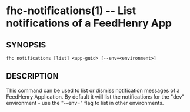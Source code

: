 fhc-notifications(1) -- List notifications of a FeedHenry App
===================================================================

## SYNOPSIS

    fhc notifications [list] <app-guid> [--env=<environment>]

## DESCRIPTION

This command can be used to list or dismiss notification messages of a FeedHenry Application. By default it will list the notifications for the "dev" environment - use the "--env=<environment>" flag to list in other environments.
